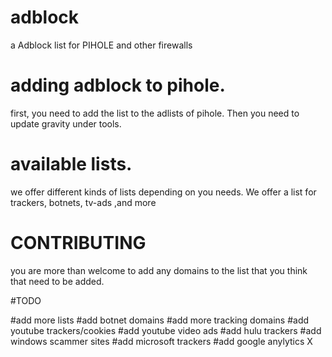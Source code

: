 # adblock
a Adblock list for PIHOLE and other firewalls

# adding adblock to pihole.
first, you need to add the list to the adlists of pihole. Then you need to update gravity under tools.

# available lists.

we offer different kinds of lists depending on you needs. We offer a list for trackers, botnets, tv-ads ,and more


# CONTRIBUTING

you are more than welcome to add any domains to the list that you think that need to be added.

#TODO

#add more lists
#add botnet domains
#add more tracking domains
#add youtube trackers/cookies
#add youtube video ads
#add hulu trackers
#add windows scammer sites
#add microsoft trackers
#add google anylytics X
